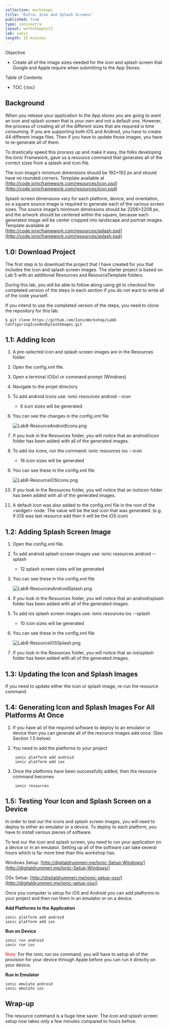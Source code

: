 ```yaml
---
collection: workshops
title: 'Extra: Icon and Splash Screens'
published: true
type: ionicextra
layout: workshoppost2
lab: ionic
length: 15 minutes
---
```




<div class="fake-h2">Objective</div>

* Create all of the image sizes needed for the icon and splash screen that Google and Apple require when submitting to the App Stores.

<div class="fake-h2">Table of Contents</div>

* TOC
{:toc}

## Background

When you release your application to the App stores you are going to want an icon and splash screen that is your own and not a default one.  However, the process of creating all of the different sizes that are required is time consuming.  If you are supporting both iOS and Android, you have to create 44 different image files.  Then if you have to update those images, you have to re-generate all of them.

To drastically speed this process up and make it easy, the folks developing the Ionic Framework, gave us a resource command that generates all of the correct sizes from a splash and icon file.

The icon image’s minimum dimensions should be 192×192 px and should have no rounded corners.  Template available at  [http://code.ionicframework.com/resources/icon.psd](http://code.ionicframework.com/resources/icon.psd)

Splash screen dimensions vary for each platform, device, and orientation, so a square source image is required to generate each of the various screen sizes. The source image’s minimum dimensions should be 2208×2208 px, and the artwork should be centered within the square, because each generated image will be center cropped into landscape and portrait images.  Template available at [http://code.ionicframework.com/resources/splash.psd](http://code.ionicframework.com/resources/splash.psd)


## 1.0: Download Project

The first step is to download the project that I have created for you that includes the icon and splash screen images.  The starter project is based on Lab 5 with an additional Resources and ResourceTemplate folders.

During this lab, you will be able to follow along using git to checkout the completed version of the steps in each section if you do not want to write all of the code yourself.

If you intend to use the completed version of the steps, you need to clone the repository for this lab.

    $ git clone https://github.com/IonicWorkshop/Lab8-ConfiguringIconAndSplashImages.git


## 1.1: Adding Icon

1. A pre-selected icon and splash screen images are in the Resources folder.
1. Open the config.xml file.
1. Open a terminal (OSx) or command prompt (Windows)
1. Navigate to the projet directory
1. To add android icons use:
        ionic resources android --icon
    * 6 icon sizes will be generated
1. You can see the changes in the config.xml file

    ![Lab8-ResourceAndroidIcons.png](images/Lab8/Lab8-ResourceAndroidIcons.png)

1. If you look in the Resources folder, you will notice that an android\icon folder has been added with all of the generated images.
1. To add ios icons, run the command:
        ionic resources ios --icon
    * 16 icon sizes will be generated
1. You can see these in the config.xml file

    ![Lab8-ResourceiOSIcons.png](images/Lab8/Lab8-ResourceiOSIcons.png)

1. If you look in the Resources folder, you will notice that an ios\icon folder has been added with all of the generated images.
1. A default icon was also added to the config.xml file in the root of the &lt;widget&gt; node.  The value will be the last icon that was generated.  (e.g. if iOS was last resource add then it will be the iOS icon)
        <icon src="resources/ios/icon/icon-small@3x.png"/>

## 1.2: Adding Splash Screen Image

1. Open the config.xml file.
1. To add android splash screen images use:
        ionic resources android --splash
    * 12 splash screen sizes will be generated
1. You can see these in the config.xml file

    ![Lab8-ResourcesAndroidSplash.png](images/Lab8/Lab8-ResourcesAndroidSplash.png)

1. If you look in the Resources folder, you will notice that an android\splash folder has been added with all of the generated images.
1. To add ios splash screen images use:
        ionic resources ios --splash
    * 10 icon sizes will be generated
1. You can see these in the config.xml file

    ![Lab8-ResourceiOSSplash.png](images/Lab8/Lab8-ResourceiOSSplash.png)

1. If you look in the Resources folder, you will notice that an ios\splash folder has been added with all of the generated images.


## 1.3: Updating the Icon and Splash Images

If you need to update either the icon or splash image, re-run the resource command.

## 1.4: Generating Icon and Splash Images For All Platforms At Once

1. If you have all of the required software to deploy to an emulator or device then you can generate all of the resource images add once. (See Section 1.5 below)

1. You need to add the platforms to your project

        ionic platform add android
        ionic platform add ios

1. Once the platforms have been successfully added, then the resource command becomes

        ionic resources

## 1.5: Testing Your Icon and Splash Screen on a Device

In order to test our the icons and splash screen images, you will need to deploy to either an emulator or a device.  To deploy to each platform, you have to install various pieces of software.

To test our the icon and splash screen, you need to run your application on a device or in an emulator.  Setting up all of the software can take several hours which is far more time than this workshop has.

Windows Setup: [http://digitaldrummerj.me/Ionic-Setup-Windows/](http://digitaldrummerj.me/Ionic-Setup-Windows/)


OSx Setup: [http://digitaldrummerj.me/ionic-setup-osx/](http://digitaldrummerj.me/ionic-setup-osx/)

Once you computer is setup for iOS and Android you can add platforms to your project and then run them in an emulator or on a device.

**Add Platforms to the Application**

    ionic platform add android
    ionic platform add ios

**Run on Device**

    ionic run android
    ionic run ios

<font color="red">Note:</font> For the ionic run ios command, you will have to setup all of the provision for your device through Apple before you can run it directly on your device.

**Run in Emulator**

    ionic emulate android
    ionic emulate ios

## Wrap-up

The resource command is a huge time saver.  The icon and splash screen setup now takes only a few minutes compared to hours before.